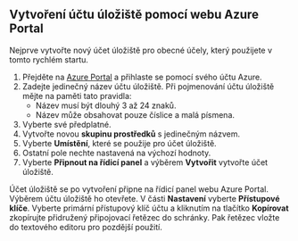 ## <a name="create-a-storage-account-by-using-the-azure-portal"></a>Vytvoření účtu úložiště pomocí webu Azure Portal

Nejprve vytvořte nový účet úložiště pro obecné účely, který použijete v tomto rychlém startu. 

1. Přejděte na [Azure Portal](https://portal.azure.com/#create/Microsoft.StorageAccount-ARM) a přihlaste se pomocí svého účtu Azure. 
2. Zadejte jedinečný název účtu úložiště. Při pojmenování účtu úložiště mějte na paměti tato pravidla:
    - Název musí být dlouhý 3 až 24 znaků.
    - Název může obsahovat pouze číslice a malá písmena.
4. Vyberte své předplatné. 
5. Vytvořte novou **skupinu prostředků** s jedinečným názvem. 
6. Vyberte **Umístění**, které se použije pro účet úložiště.
7. Ostatní pole nechte nastavená na výchozí hodnoty.
8. Vyberte **Připnout na řídicí panel** a výběrem **Vytvořit** vytvořte účet úložiště. 

Účet úložiště se po vytvoření připne na řídicí panel webu Azure Portal. Výběrem účtu úložiště ho otevřete. V části **Nastavení** vyberte **Přístupové klíče**. Vyberte primární přístupový klíč účtu a kliknutím na tlačítko **Kopírovat** zkopírujte přidružený připojovací řetězec do schránky. Pak řetězec vložte do textového editoru pro pozdější použití.
